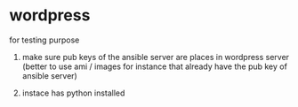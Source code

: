 # wordpress
for testing purpose

1. make sure pub keys of the ansible server are places in wordpress server (better to use ami / images for instance that already have the pub key of ansible server)

2. instace has python installed 
